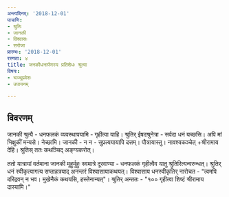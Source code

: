 ```yaml
---
अन्त्यदिनम्: '2018-12-01'
पात्राणि:
- श्रुतिः
- जानकी
- विश्वासः
- सरोजा
प्रारम्भः: '2018-12-01'
रस्यता: ४
title: जनकीधनार्पणस्य प्रतिशेधः श्रुत्या
विषयः:
- चञ्चूप्रवेशः
- उपायनम्

---
```


## विवरणम्
जानकी श्रुत्यै - धनफलकं व्यवस्थापयामि - गृहीत्वा याहि।
श्रुतिर् ईषदश्रुनेत्रा - सर्वदा धनं यच्छसि। अपि मां भिक्षुकीं मन्यसे। नेच्छामि।
जानकी - न न - सुप्रत्ययायापि दत्तम्। पौत्रायास्तु। नावश्यकञ्चेत् +श्रीरामाय देहि।
श्रुतिस् ततः‌ कथञ्चिद् अङ्ग्यकरोत्।

ततो यात्रायां वर्तमाना जानकी मूहुर्मुहुः स्वमात्रे दूरवाण्या - धनफलकं गृहीत्वैव यातु श्रुतिरित्यन्वरुन्धत्। श्रुतिर् धनं स्वीकृत्यागत्य सप्ताहत्रयाद् अनन्तरं विश्वासायाकथयत्। विश्वासाय धनस्वीकृतिर् नारोचत - "त्वमपि दरिद्रवन् न भव। मुखेनैकं कथयसि, हस्तेनान्यत्"। श्रुतिर् अन्ततः - "१०० गृहीत्वा शिष्टं‌ श्रीरामाय दास्यामि।"

